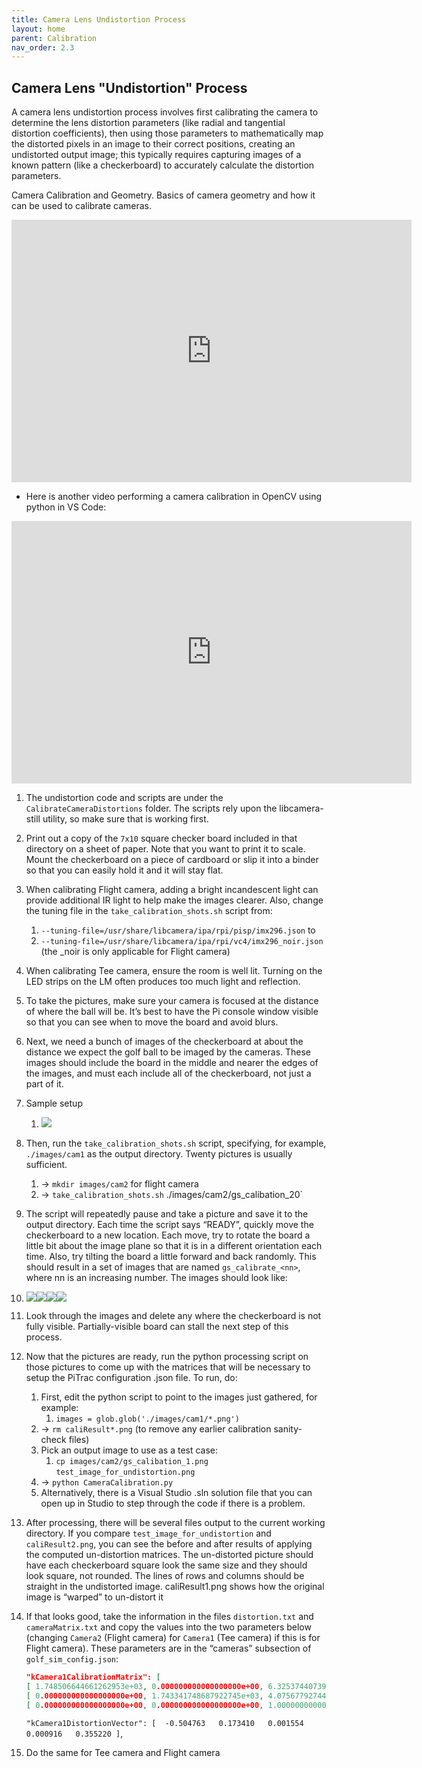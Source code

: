 ```yaml
---
title: Camera Lens Undistortion Process
layout: home
parent: Calibration
nav_order: 2.3
---
```


## Camera Lens "Undistortion" Process

A camera lens undistortion process involves first calibrating the camera to determine the lens distortion parameters (like radial and tangential distortion coefficients), then using those parameters to mathematically map the distorted pixels in an image to their correct positions, creating an undistorted output image; this typically requires capturing images of a known pattern (like a checkerboard) to accurately calculate the distortion parameters.

Camera Calibration and Geometry. Basics of camera geometry and how it can be used to calibrate cameras. 

<iframe width="640" height="420" src="https://www.youtube.com/embed/_-BTKiamRTg" frameborder="0" allowfullscreen></iframe>

- Here is another video performing a camera calibration in OpenCV using python in VS Code: 
<iframe width="640" height="420" src="https://www.youtube.com/embed/H5qbRTikxI4" frameborder="0" allowfullscreen></iframe>


1. The undistortion code and scripts are under the `CalibrateCameraDistortions` folder.  The scripts rely upon the libcamera-still utility, so make sure that is working first.  
2. Print out a copy of the `7x10` square checker board included in that directory on a sheet of paper. Note that you want to print it to scale.  Mount the checkerboard on a piece of cardboard or slip it into a binder so that you can easily hold it and it will stay flat.    
3. When calibrating Flight camera, adding a bright incandescent light can provide additional IR light to help make the images clearer. Also, change the tuning file in the `take_calibration_shots.sh` script from:  
   1.  `--tuning-file=/usr/share/libcamera/ipa/rpi/pisp/imx296.json`  to  
   2.  `--tuning-file=/usr/share/libcamera/ipa/rpi/vc4/imx296_noir.json` (the _noir is only applicable for Flight camera)  
4. When calibrating Tee camera, ensure the room is well lit. Turning on the LED strips on the LM often produces too much light and reflection.  
5. To take the pictures, make sure your camera is focused at the distance of where the ball will be.  It’s best to have the Pi console window visible so that you can see when to move the board and avoid blurs.   
6. Next, we need a bunch of images of the checkerboard at about the distance we expect the golf ball to be imaged by the cameras.  These images should include the board in the middle and nearer the edges of the images, and must each include all of the checkerboard, not just a part of it.  
7. Sample setup   
   1. ![](../assets/images/camera/image11.jpg)   
8. Then, run the `take_calibration_shots.sh` script, specifying, for example, `./images/cam1` as the output directory.  Twenty pictures is usually sufficient.    
   1. → `mkdir images/cam2` for flight camera 
   2. → `take_calibration_shots.sh` ./images/cam2/gs_calibation_20`  
9. The script will repeatedly pause and take a picture and save it to the output directory.  Each time the script says “READY”, quickly move the checkerboard to a new location.  Each move, try to rotate the board a little bit about the image plane so that it is in a different orientation each time.  Also, try tilting the board a little forward and back randomly.  This should result in a set of images that are named `gs_calibrate_<nn>`, where nn is an increasing number. The images should look like:  
10. ![](../assets/images/camera/image12.png)![](../assets/images/camera/image13.png)![](../assets/images/camera/image14.png)![](../assets/images/camera/image15.png)
11. Look through the images and delete any where the checkerboard is not fully visible.  Partially-visible board can stall the next step of this process.  
12. Now that the pictures are ready, run the python processing script on those pictures to come up with the matrices that will be necessary to setup the PiTrac configuration .json file.  To run, do:  
    1. First, edit the python script to point to the images just gathered, for example:  
       1. `images = glob.glob('./images/cam1/*.png')` 
    2. → `rm caliResult*.png` (to remove any earlier calibration sanity-check files)  
    3. Pick an output image to use as a test case:  
       1. `cp images/cam2/gs_calibation_1.png` `test_image_for_undistortion.png`  
    4. → `python CameraCalibration.py`  
    5. Alternatively, there is a Visual Studio .sln solution file that you can open up in Studio to step through the code if there is a problem.  
13. After processing, there will be several files output to the current working directory.  If you compare `test_image_for_undistortion` and `caliResult2.png`, you can see the before and after results of applying the computed un-distortion matrices.  The un-distorted picture should have each checkerboard square look the same size and they should look square, not rounded.  The lines of rows and columns should be straight in the undistorted image.  caliResult1.png shows how the original image is “warped” to un-distort it  
14. If that looks good, take the information in the files `distortion.txt` and `cameraMatrix.txt` and copy the values into the two parameters below (changing `Camera2` (Flight camera) for `Camera1` (Tee camera) if this is for Flight camera).  These parameters are in the “cameras” subsection of `golf_sim_config.json`:  

    ``` json
    "kCamera1CalibrationMatrix": [ 
    [ 1.748506644661262953e+03, 0.000000000000000000e+00, 6.325374407393054526e+02 ],  
    [ 0.000000000000000000e+00, 1.743341748687922745e+03, 4.075677927449370941e+02 ],  
    [ 0.000000000000000000e+00, 0.000000000000000000e+00, 1.000000000000000000e+00 ]],  
    ```
    `"kCamera1DistortionVector": [  -0.504763   0.173410   0.001554   0.000916   0.355220 ]`,

15. Do the same for Tee camera and Flight camera